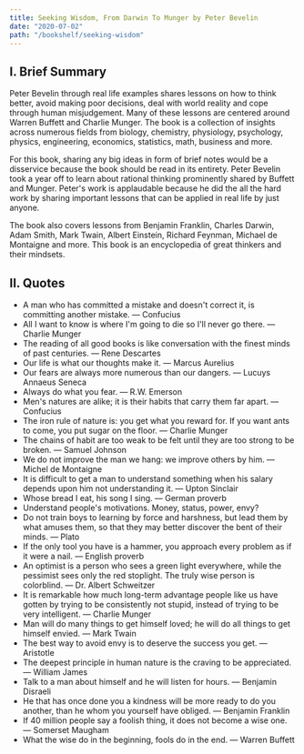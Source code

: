 ```yaml
---
title: Seeking Wisdom, From Darwin To Munger by Peter Bevelin
date: "2020-07-02"
path: "/bookshelf/seeking-wisdom"
---
```


## I. Brief Summary

Peter Bevelin through real life examples shares lessons on how to think better, avoid making poor decisions, deal with world reality and cope through human misjudgement. Many of these lessons are centered around Warren Buffett and Charlie Munger. The book is a collection of insights across numerous fields from biology, chemistry, physiology, psychology, physics, engineering, economics, statistics, math, business and more.

For this book, sharing any big ideas in form of brief notes would be a disservice because the book should be read in its entirety. Peter Bevelin took a year off to learn about rational thinking prominently shared by Buffett and Munger. Peter's work is applaudable because he did the all the hard work by sharing important lessons that can be applied in real life by just anyone.

The book also covers lessons from Benjamin Franklin, Charles Darwin, Adam Smith, Mark Twain, Albert Einstein, Richard Feynman, Michael de Montaigne and more. This book is an encyclopedia of great thinkers and their mindsets.

## II. Quotes

- A man who has committed a mistake and doesn't correct it, is committing another mistake. — Confucius
- All I want to know is where I'm going to die so I'll never go there. — Charlie Munger
- The reading of all good books is like conversation with the finest minds of past centuries. — Rene Descartes
- Our life is what our thoughts make it. — Marcus Aurelius
- Our fears are always more numerous than our dangers. — Lucuys Annaeus Seneca
- Always do what you fear. — R.W. Emerson
- Men's natures are alike; it is their habits that carry them far apart. — Confucius
- The iron rule of nature is: you get what you reward for. If you want ants to come, you put sugar on the floor. — Charlie Munger
- The chains of habit are too weak to be felt until they are too strong to be broken. — Samuel Johnson
- We do not improve the man we hang: we improve others by him. — Michel de Montaigne
- It is difficult to get a man to understand something when his salary depends upon him not understanding it. — Upton Sinclair
- Whose bread I eat, his song I sing. — German proverb
- Understand people's motivations. Money, status, power, envy?
- Do not train boys to learning by force and harshness, but lead them by what amuses them, so that they may better discover the bent of their minds. — Plato
- If the only tool you have is a hammer, you approach every problem as if it were a nail. — English proverb
- An optimist is a person who sees a green light everywhere, while the pessimist sees only the red stoplight. The truly wise person is colorblind. — Dr. Albert Schweitzer
- It is remarkable how much long-term advantage people like us have gotten by trying to be consistently not stupid, instead of trying to be very intelligent. — Charlie Munger
- Man will do many things to get himself loved; he will do all things to get himself envied. — Mark Twain
- The best way to avoid envy is to deserve the success you get. — Aristotle
- The deepest principle in human nature is the craving to be appreciated. — William James
- Talk to a man about himself and he will listen for hours. — Benjamin Disraeli
- He that has once done you a kindness will be more ready to do you another, than he whom you yourself have obliged. — Benjamin Franklin
- If 40 million people say a foolish thing, it does not become a wise one. — Somerset Maugham
- What the wise do in the beginning, fools do in the end. — Warren Buffett